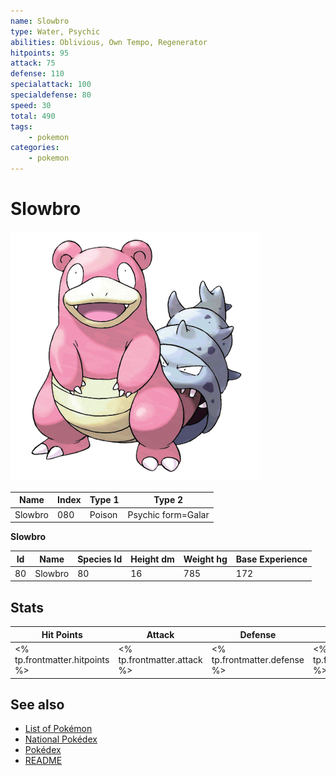 ```yaml
---
name: Slowbro
type: Water, Psychic
abilities: Oblivious, Own Tempo, Regenerator
hitpoints: 95
attack: 75
defense: 110
specialattack: 100
specialdefense: 80
speed: 30
total: 490
tags:
    - pokemon
categories:
    - pokemon
---
```


# Slowbro


![Slowbro](images/080.png)

| **Name** | **Index** | **Type 1** | **Type 2** |
|----|----|----|----|
| Slowbro | 080 | Poison | Psychic form=Galar  |

**Slowbro** 




| **Id** | **Name** | **Species Id** | **Height dm** | **Weight hg** | **Base Experience** |
|--------|----------|----------------|------------|------------|---------------------|
| 80 | Slowbro | 80 | 16 | 785 | 172 |



## Stats

| **Hit Points** | **Attack** | **Defense** | **Special Attack** | **Special Defense** | **Speed** | **Total** |
|----------------|------------|-------------|--------------------|---------------------|-----------|-----------|
| <% tp.frontmatter.hitpoints %> | <% tp.frontmatter.attack %> | <% tp.frontmatter.defense %> | <% tp.frontmatter.specialattack %> | <% tp.frontmatter.specialdefense %> | <% tp.frontmatter.speed %> | <% tp.frontmatter.total %> |

## See also

- [List of Pokémon](../pokemon.md)
- [National Pokédex](../national_pokedex.md)
- [Pokédex](../pokedex.md)
- [README](../README.md)
